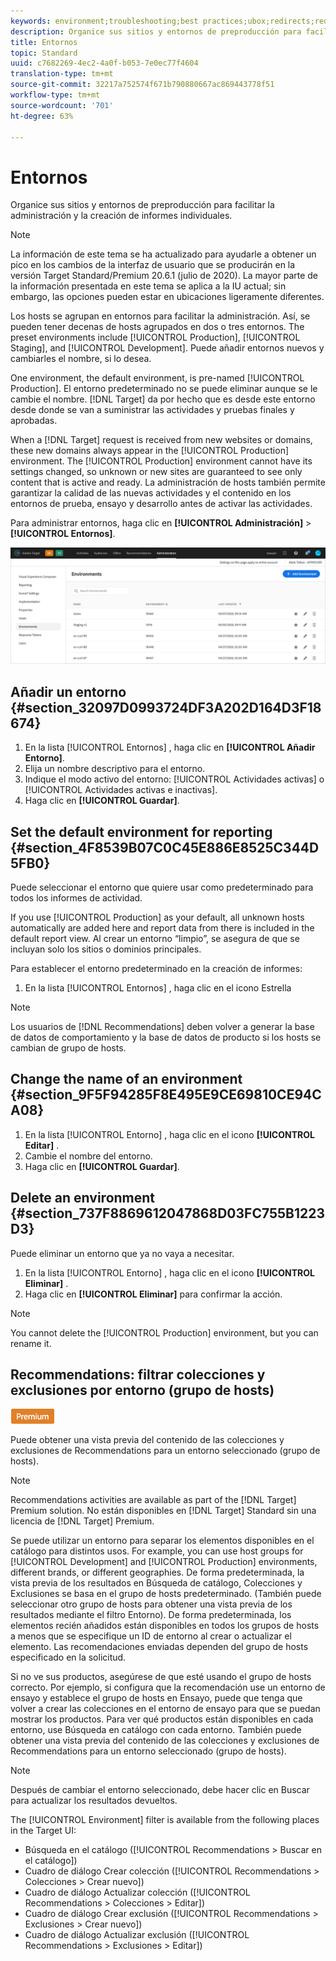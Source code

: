 ```yaml
---
keywords: environment;troubleshooting;best practices;ubox;redirects;redirect;whitelist;blacklist;blocklist;allowlist
description: Organice sus sitios y entornos de preproducción para facilitar la administración y la creación de informes individuales.
title: Entornos
topic: Standard
uuid: c7682269-4ec2-4a0f-b053-7e0ec77f4604
translation-type: tm+mt
source-git-commit: 32217a752574f671b790880667ac869443778f51
workflow-type: tm+mt
source-wordcount: '701'
ht-degree: 63%

---
```



# Entornos

Organice sus sitios y entornos de preproducción para facilitar la administración y la creación de informes individuales.

>[!NOTE]
>
>La información de este tema se ha actualizado para ayudarle a obtener un pico en los cambios de la interfaz de usuario que se producirán en la versión Target Standard/Premium 20.6.1 (julio de 2020). La mayor parte de la información presentada en este tema se aplica a la IU actual; sin embargo, las opciones pueden estar en ubicaciones ligeramente diferentes.

Los hosts se agrupan en entornos para facilitar la administración. Así, se pueden tener decenas de hosts agrupados en dos o tres entornos. The preset environments include [!UICONTROL Production], [!UICONTROL Staging], and [!UICONTROL Development]. Puede añadir entornos nuevos y cambiarles el nombre, si lo desea.

One environment, the default environment, is pre-named [!UICONTROL Production]. El entorno predeterminado no se puede eliminar aunque se le cambie el nombre. [!DNL Target] da por hecho que es desde este entorno desde donde se van a suministrar las actividades y pruebas finales y aprobadas.

When a [!DNL Target] request is received from new websites or domains, these new domains always appear in the [!UICONTROL Production] environment. The [!UICONTROL Production] environment cannot have its settings changed, so unknown or new sites are guaranteed to see only content that is active and ready. La administración de hosts también permite garantizar la calidad de las nuevas actividades y el contenido en los entornos de prueba, ensayo y desarrollo antes de activar las actividades.

Para administrar entornos, haga clic en **[!UICONTROL Administración]** > **[!UICONTROL Entornos]**.

![lista Entornos](/help/administrating-target/assets/environments.png)

## Añadir un entorno {#section_32097D0993724DF3A202D164D3F18674}

1. En la lista [!UICONTROL Entornos] , haga clic en **[!UICONTROL Añadir Entorno]**.
1. Elija un nombre descriptivo para el entorno.
1. Indique el modo activo del entorno: [!UICONTROL Actividades activas] o [!UICONTROL Actividades activas e inactivas].
1. Haga clic en **[!UICONTROL Guardar]**.

## Set the default environment for reporting {#section_4F8539B07C0C45E886E8525C344D5FB0}

Puede seleccionar el entorno que quiere usar como predeterminado para todos los informes de actividad.

If you use [!UICONTROL Production] as your default, all unknown hosts automatically are added here and report data from there is included in the default report view. Al crear un entorno “limpio”, se asegura de que se incluyan solo los sitios o dominios principales.

Para establecer el entorno predeterminado en la creación de informes:

1. En la lista [!UICONTROL Entornos] , haga clic en el icono Estrella

>[!NOTE]
>
>Los usuarios de [!DNL Recommendations] deben volver a generar la base de datos de comportamiento y la base de datos de producto si los hosts se cambian de grupo de hosts.

## Change the name of an environment {#section_9F5F94285F8E495E9CE69810CE94CA08}

1. En la lista [!UICONTROL Entorno] , haga clic en el icono **[!UICONTROL Editar]** .
1. Cambie el nombre del entorno.
1. Haga clic en **[!UICONTROL Guardar]**.

## Delete an environment {#section_737F8869612047868D03FC755B1223D3}

Puede eliminar un entorno que ya no vaya a necesitar.

1. En la lista [!UICONTROL Entorno] , haga clic en el icono **[!UICONTROL Eliminar]** .
1. Haga clic en **[!UICONTROL Eliminar]** para confirmar la acción.

>[!NOTE]
>
>You cannot delete the [!UICONTROL Production] environment, but you can rename it.

## Recommendations: filtrar colecciones y exclusiones por entorno (grupo de hosts)

![Distintivo Premium](/help/assets/premium.png)

Puede obtener una vista previa del contenido de las colecciones y exclusiones de Recommendations para un entorno seleccionado (grupo de hosts).

>[!NOTE]
>
>Recommendations activities are available as part of the [!DNL Target] Premium solution. No están disponibles en [!DNL Target] Standard sin una licencia de [!DNL Target] Premium.

Se puede utilizar un entorno para separar los elementos disponibles en el catálogo para distintos usos. For example, you can use host groups for [!UICONTROL Development] and [!UICONTROL Production] environments, different brands, or different geographies. De forma predeterminada, la vista previa de los resultados en Búsqueda de catálogo, Colecciones y Exclusiones se basa en el grupo de hosts predeterminado. (También puede seleccionar otro grupo de hosts para obtener una vista previa de los resultados mediante el filtro Entorno). De forma predeterminada, los elementos recién añadidos están disponibles en todos los grupos de hosts a menos que se especifique un ID de entorno al crear o actualizar el elemento. Las recomendaciones enviadas dependen del grupo de hosts especificado en la solicitud.

Si no ve sus productos, asegúrese de que esté usando el grupo de hosts correcto. Por ejemplo, si configura que la recomendación use un entorno de ensayo y establece el grupo de hosts en Ensayo, puede que tenga que volver a crear las colecciones en el entorno de ensayo para que se puedan mostrar los productos. Para ver qué productos están disponibles en cada entorno, use Búsqueda en catálogo con cada entorno. También puede obtener una vista previa del contenido de las colecciones y exclusiones de Recommendations para un entorno seleccionado (grupo de hosts).

>[!NOTE]
>Después de cambiar el entorno seleccionado, debe hacer clic en Buscar para actualizar los resultados devueltos.

The [!UICONTROL Environment] filter is available from the following places in the Target UI:

* Búsqueda en el catálogo ([!UICONTROL Recommendations > Buscar en el catálogo])
* Cuadro de diálogo Crear colección ([!UICONTROL Recommendations > Colecciones > Crear nuevo])
* Cuadro de diálogo Actualizar colección ([!UICONTROL Recommendations > Colecciones > Editar])
* Cuadro de diálogo Crear exclusión ([!UICONTROL Recommendations > Exclusiones > Crear nuevo])
* Cuadro de diálogo Actualizar exclusión ([!UICONTROL Recommendations > Exclusiones > Editar])